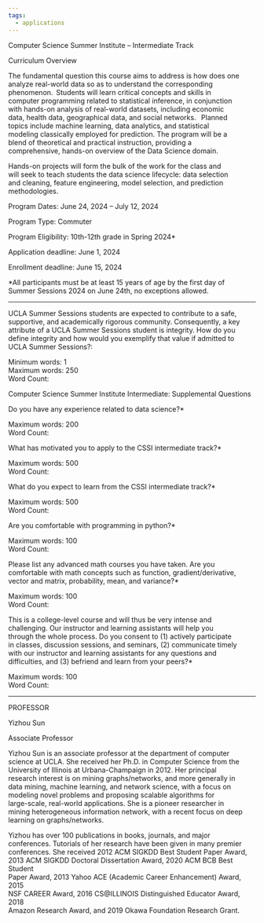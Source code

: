 ```yaml
---
tags:
  - applications
---
```


Computer Science Summer Institute – Intermediate Track  
  
Curriculum Overview  
  
The fundamental question this course aims to address is how does one  
analyze real-world data so as to understand the corresponding  
phenomenon.  Students will learn critical concepts and skills in  
computer programming related to statistical inference, in conjunction  
with hands-on analysis of real-world datasets, including economic  
data, health data, geographical data, and social networks.   Planned  
topics include machine learning, data analytics, and statistical  
modeling classically employed for prediction. The program will be a  
blend of theoretical and practical instruction, providing a  
comprehensive, hands-on overview of the Data Science domain.  
  
Hands-on projects will form the bulk of the work for the class and  
will seek to teach students the data science lifecycle: data selection  
and cleaning, feature engineering, model selection, and prediction  
methodologies.  
  
Program Dates: June 24, 2024 – July 12, 2024  
  
Program Type: Commuter  
  
Program Eligibility: 10th-12th grade in Spring 2024*  
  
Application deadline: June 1, 2024  
  
Enrollment deadline: June 15, 2024  
  
*All participants must be at least 15 years of age by the first day of  
Summer Sessions 2024 on June 24th, no exceptions allowed.  
  
  
  
---
  
UCLA Summer Sessions students are expected to contribute to a safe,  
supportive, and academically rigorous community. Consequently, a key  
attribute of a UCLA Summer Sessions student is integrity. How do you  
define integrity and how would you exemplify that value if admitted to  
UCLA Summer Sessions?:  
  
Minimum words: 1  
Maximum words: 250  
Word Count:  
  
Computer Science Summer Institute Intermediate: Supplemental Questions  
  
Do you have any experience related to data science?*  
  
Maximum words: 200  
Word Count:  
  
What has motivated you to apply to the CSSI intermediate track?*  
  
Maximum words: 500  
Word Count:  
  
What do you expect to learn from the CSSI intermediate track?*  
  
Maximum words: 500  
Word Count:  
  
Are you comfortable with programming in python?*  
  
Maximum words: 100  
Word Count:  
  
Please list any advanced math courses you have taken. Are you  
comfortable with math concepts such as function, gradient/derivative,  
vector and matrix, probability, mean, and variance?*  
  
Maximum words: 100  
Word Count:  
  
This is a college-level course and will thus be very intense and  
challenging. Our instructor and learning assistants will help you  
through the whole process. Do you consent to (1) actively participate  
in classes, discussion sessions, and seminars, (2) communicate timely  
with our instructor and learning assistants for any questions and  
difficulties, and (3) befriend and learn from your peers?*  
  
Maximum words: 100  
Word Count:


---


PROFESSOR  
  
Yizhou Sun  
  
Associate Professor  
  
Yizhou Sun is an associate professor at the department of computer  
science at UCLA. She received her Ph.D. in Computer Science from the  
University of Illinois at Urbana-Champaign in 2012. Her principal  
research interest is on mining graphs/networks, and more generally in  
data mining, machine learning, and network science, with a focus on  
modeling novel problems and proposing scalable algorithms for  
large-scale, real-world applications. She is a pioneer researcher in  
mining heterogeneous information network, with a recent focus on deep  
learning on graphs/networks.  
  
Yizhou has over 100 publications in books, journals, and major  
conferences. Tutorials of her research have been given in many premier  
conferences. She received 2012 ACM SIGKDD Best Student Paper Award,  
2013 ACM SIGKDD Doctoral Dissertation Award, 2020 ACM BCB Best Student  
Paper Award, 2013 Yahoo ACE (Academic Career Enhancement) Award, 2015  
NSF CAREER Award, 2016 CS@ILLINOIS Distinguished Educator Award, 2018  
Amazon Research Award, and 2019 Okawa Foundation Research Grant.